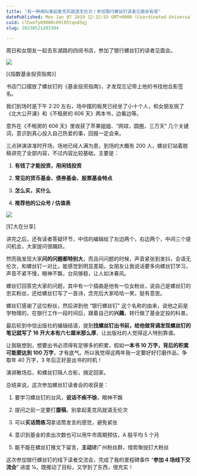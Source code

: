 ```yaml
---
title: "有一种病叫拿起麦克风就语无伦次丨参加银行螺丝钉读者见面会有感"
datePublished: Mon Jan 07 2019 12:32:55 GMT+0000 (Coordinated Universal Time)
cuid: clhxefy89000c09l05tqnd5qj
slug: 20230521203304

---
```


周日和女朋友一起去东湖路的四阅书店，参加了银行螺丝钉的读者见面会。

![](https://cdn.hashnode.com/res/hashnode/image/upload/v1684672319166/f689c9bd-0891-42fa-aeeb-4d119a027b25.jpeg)

\[《指数基金投资指南》\]

书店门口摆放了螺丝钉的《基金投资指南》，才发现忘记带上他的书找他合影签名。

我们到场时是下午 2:20 左右，场中摆的板凳已经坐了小十个人，和女朋友挑了《北大公开课》和《不租房的 606 天》两本书，边看边等。

意外在《不租房的 606 天》里收获了苹果姐姐、“网球，圆圈，三万天” 几个关键词，意识到真心投入自己热爱的事，回报一定会来。

三点钟演讲准时开场，场地已经人满为患，到场的大概有 200 人，螺丝钉站着脱稿讲完了全部内容，不过内容比较基础，主要是：

1. **有钱了才能投资，用闲钱投资**
    
2. **常见的货币基金、债券基金、股票基金特点**
    
3. **怎么买，买什么**
    
4. **推荐他的公众号 / 估值表**
    

![](https://cdn.hashnode.com/res/hashnode/image/upload/v1684672324296/3589d1c8-a904-4a4f-a14e-4481bbc6db4e.jpeg)

\[钉大在分享\]

讲完之后，还有读者答疑环节，中信的编辑给了左边两个，右边两个，中间三个提问机会，大家提问很踊跃。

然而我发现大家**问的问题都特别大**，而且问问题的时候，声音紧张到发抖，会语无伦次，和螺丝钉一对比，能感觉到明显差距。女朋友让我说话要多向螺丝钉学习，声音不紧不慢，眼神不飘，台风够稳，让人如沐春风。

螺丝钉回答完大家的问题，其中有一个插曲是他有一位女粉丝，说自己是螺丝钉的忠实粉丝，还给螺丝钉写了一首诗，念完后大家哈哈一笑，挺有意思。

螺丝钉感谢了这位粉丝，然后讲到他 “银行螺丝钉” 这个名称的由来，说他之前是学物理的，在银行工作一段时间后，跟着自己的**兴趣**，转行做了基金定投的科普。

最后轮到中信出版社的编辑结语，提到**找螺丝钉出书前，给他做背调发现螺丝钉的笔记就写了 16 开大本有六七厘米那么厚**，让出版社的人觉得这人特别靠谱。

让我联想到，想要出书必须得有足够多的积累，假如**一本书 10 万字，背后的积累可能要达到 100 万字**，才有底气。所以我觉得这两年我一定要好好打磨作品，争取年 40 万字，3 年后正好是出书的时机！

演讲散场后，和螺丝钉隔人合影，搞定回家。

总结来说，这次参加螺丝钉读者会的收获是：

1. 要学习螺丝钉的台风，**说话不疾不徐**，眼神不飘
    
2. 提问之前一定要打**腹稿**，别拿起麦克风就语无伦次
    
3. 可以**买话筒练习**拿话筒发言的感觉，避免紧张
    
4. 意识到基金的卖出次数也可以用牛市周期预估，A 股平均 5 个月
    
5. 能不能在螺丝钉推文下留言，**主动**建广州粉丝群，借势聚拢钉大粉丝
    

这次参加银行螺丝钉的线下读者交流会，完成了我的里程碑事件 “**参加 4 场线下交流会**” 进度 ¼，既推动了目标，又学到了东西，很充实！